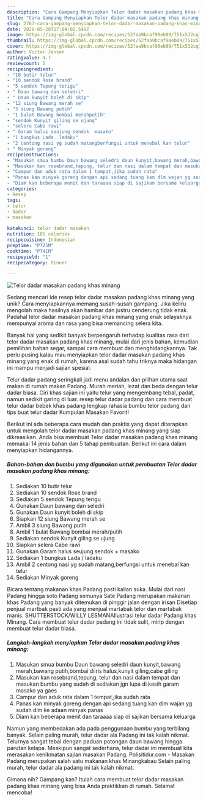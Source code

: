```yaml
---
description: "Cara Gampang Menyiapkan Telor dadar masakan padang khas minang, Bikin Ngiler"
title: "Cara Gampang Menyiapkan Telor dadar masakan padang khas minang, Bikin Ngiler"
slug: 2767-cara-gampang-menyiapkan-telor-dadar-masakan-padang-khas-minang-bikin-ngiler
date: 2020-05-28T17:04:02.549Z
image: https://img-global.cpcdn.com/recipes/52faa9bcaf90eb09/751x532cq70/telor-dadar-masakan-padang-khas-minang-foto-resep-utama.jpg
thumbnail: https://img-global.cpcdn.com/recipes/52faa9bcaf90eb09/751x532cq70/telor-dadar-masakan-padang-khas-minang-foto-resep-utama.jpg
cover: https://img-global.cpcdn.com/recipes/52faa9bcaf90eb09/751x532cq70/telor-dadar-masakan-padang-khas-minang-foto-resep-utama.jpg
author: Victor Jensen
ratingvalue: 4.7
reviewcount: 5
recipeingredient:
- "10 butir telur"
- "10 sendok Rose brand"
- "5 sendok Tepung terigu"
- " Daun bawang dan seledri"
- " Daun kunyit boleh di skip"
- "12 siung Bawang merah se"
- "3 siung Bawang putih"
- "1 bulat Bawang bombai merahputih"
- "sendok Kunyit giling se ujung"
- "selera Cabe rawi"
- " Garam halus seujung sendok  masako"
- "1 bungkus Lada  ladaku"
- "2 centong nasi yg sudah matangberfungsi untuk menebal kan telur"
- " Minyak goreng"
recipeinstructions:
- "Masukan smua bumbu Daun bawang seledri daun kunyit,bawang merah,bawang putih,bombai diiris halus,kunyit giling,cabe giling"
- "Masukan kan rosebrand,tepung, telur dan nasi dalam tempat dan masukan bumbu yang sudah di sediakan jgn lupa di kasih garam masako ya gaes"
- "Campur dan aduk rata dalam 1 tempat,jika sudah rata"
- "Panas kan minyak goreng dengan api sedang tuang kan dlm wajan yg sudah dlm ke adaan minyak panas"
- "Diam kan beberapa menit dan taraaaa siap di sajikan bersama keluarga"
categories:
- Resep
tags:
- telor
- dadar
- masakan

katakunci: telor dadar masakan 
nutrition: 185 calories
recipecuisine: Indonesian
preptime: "PT25M"
cooktime: "PT41M"
recipeyield: "1"
recipecategory: Dinner

---
```



![Telor dadar masakan padang khas minang](https://img-global.cpcdn.com/recipes/52faa9bcaf90eb09/751x532cq70/telor-dadar-masakan-padang-khas-minang-foto-resep-utama.jpg)

Sedang mencari ide resep telor dadar masakan padang khas minang yang unik? Cara menyiapkannya memang susah-susah gampang. Jika keliru mengolah maka hasilnya akan hambar dan justru cenderung tidak enak. Padahal telor dadar masakan padang khas minang yang enak selayaknya mempunyai aroma dan rasa yang bisa memancing selera kita.

Banyak hal yang sedikit banyak berpengaruh terhadap kualitas rasa dari telor dadar masakan padang khas minang, mulai dari jenis bahan, kemudian pemilihan bahan segar, sampai cara membuat dan menghidangkannya. Tak perlu pusing kalau mau menyiapkan telor dadar masakan padang khas minang yang enak di rumah, karena asal sudah tahu triknya maka hidangan ini mampu menjadi sajian spesial.

Telur dadar padang seringkali jadi menu andalan dan pilihan utama saat makan di rumah makan Padang. Murah meriah, lezat dan beda dengan telur dadar biasa. Ciri khas sajian ini yaitu telur yang mengembang tebal, padat, namun sedikit garing di luar. resep telur dadar padang dan cara membuat telur dadar bebek khas padang lengkap rahasia bumbu telor padang dan tips buat telur dadar Kumpulan Masakan Favorit!


Berikut ini ada beberapa cara mudah dan praktis yang dapat diterapkan untuk mengolah telor dadar masakan padang khas minang yang siap dikreasikan. Anda bisa membuat Telor dadar masakan padang khas minang memakai 14 jenis bahan dan 5 tahap pembuatan. Berikut ini cara dalam menyiapkan hidangannya.

<!--inarticleads1-->

##### Bahan-bahan dan bumbu yang digunakan untuk pembuatan Telor dadar masakan padang khas minang:

1. Sediakan 10 butir telur
1. Sediakan 10 sendok Rose brand
1. Sediakan 5 sendok Tepung terigu
1. Gunakan  Daun bawang dan seledri
1. Gunakan  Daun kunyit boleh di skip
1. Siapkan 12 siung Bawang merah se
1. Ambil 3 siung Bawang putih
1. Ambil 1 bulat Bawang bombai merah/putih
1. Sediakan sendok Kunyit giling se ujung
1. Siapkan selera Cabe rawi
1. Gunakan  Garam halus seujung sendok + masako
1. Sediakan 1 bungkus Lada / ladaku
1. Ambil 2 centong nasi yg sudah matang,berfungsi untuk menebal kan telur
1. Sediakan  Minyak goreng


Bicara tentang makanan khas Padang pasti kalian suka. Mulai dari nasi Padang hingga soto Padang semunya Sate Padang merupakan makanan khas Padang yang banyak ditemukan di pinggir jalan dengan irisan Disetiap penjual martbak pasti ada yang menjual martabak telor dan martabak manis. SHUTTERSTOCK/WILLY LESMANAIlustrasi telur dadar Padang khas Minang. Cara membuat telur dadar padang ini tidak sulit, mirip dengan membuat telur dadar biasa. 

<!--inarticleads2-->

##### Langkah-langkah menyiapkan Telor dadar masakan padang khas minang:

1. Masukan smua bumbu Daun bawang seledri daun kunyit,bawang merah,bawang putih,bombai diiris halus,kunyit giling,cabe giling
1. Masukan kan rosebrand,tepung, telur dan nasi dalam tempat dan masukan bumbu yang sudah di sediakan jgn lupa di kasih garam masako ya gaes
1. Campur dan aduk rata dalam 1 tempat,jika sudah rata
1. Panas kan minyak goreng dengan api sedang tuang kan dlm wajan yg sudah dlm ke adaan minyak panas
1. Diam kan beberapa menit dan taraaaa siap di sajikan bersama keluarga


Namun yang membedakan ada pada penggunaan bumbu yang terbilang banyak. Selain paling murah, telur dadar ala Padang ini tak kalah nikmat. Telurnya sangat tebal dengan paduan potongan daun bawang hingga parutan kelapa. Meskipun sangat sederhana, telur dadar ini membuat kita merasakan kenikmatan sajian masakan Padang. Polisitidur.com - Masakan Padang merupakan salah satu makanan khas Minangkabau Selain paling murah, telur dadar ala padang ini tak kalah nikmat. 

Gimana nih? Gampang kan? Itulah cara membuat telor dadar masakan padang khas minang yang bisa Anda praktikkan di rumah. Selamat mencoba!
